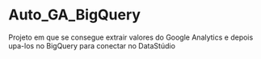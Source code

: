 # Auto_GA_BigQuery
Projeto em que se consegue extrair valores do Google Analytics e depois upa-los no BigQuery para conectar no DataStúdio
